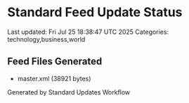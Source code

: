 # Standard Feed Update Status
Last updated: Fri Jul 25 18:38:47 UTC 2025
Categories: technology,business,world

## Feed Files Generated
- master.xml (38921 bytes)

Generated by Standard Updates Workflow
